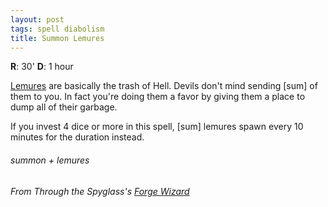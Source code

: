 ```yaml
---
layout: post
tags: spell diabolism
title: Summon Lemures
---
```

**R**: 30' **D**: 1 hour

[Lemures](/monsters/lemure) are basically the trash of Hell. Devils don't mind sending [sum] of them to you. In fact you're doing them a favor by giving them a place to dump all of their garbage.

If you invest 4 dice or more in this spell, [sum] lemures spawn every 10 minutes for the duration instead.
 
###### summon + lemures
###### From Through the Spyglass's [Forge Wizard](http://journeyintotheweird.blogspot.com/2018/09/glog-class-forge-wizard.html)

